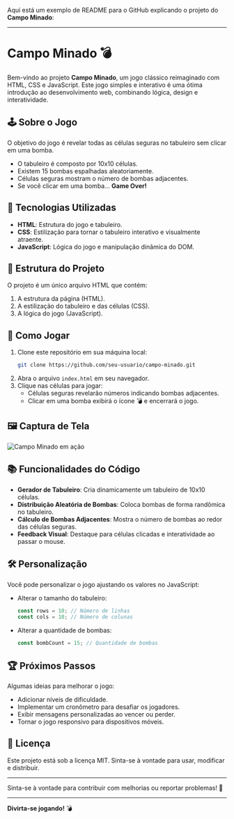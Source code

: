 Aqui está um exemplo de README para o GitHub explicando o projeto do **Campo Minado**:

---

# Campo Minado 💣

Bem-vindo ao projeto **Campo Minado**, um jogo clássico reimaginado com HTML, CSS e JavaScript. Este jogo simples e interativo é uma ótima introdução ao desenvolvimento web, combinando lógica, design e interatividade.

## 🕹️ Sobre o Jogo

O objetivo do jogo é revelar todas as células seguras no tabuleiro sem clicar em uma bomba.  
- O tabuleiro é composto por 10x10 células.  
- Existem 15 bombas espalhadas aleatoriamente.  
- Células seguras mostram o número de bombas adjacentes.  
- Se você clicar em uma bomba... **Game Over!**

## 🎨 Tecnologias Utilizadas

- **HTML**: Estrutura do jogo e tabuleiro.
- **CSS**: Estilização para tornar o tabuleiro interativo e visualmente atraente.
- **JavaScript**: Lógica do jogo e manipulação dinâmica do DOM.

## 📂 Estrutura do Projeto

O projeto é um único arquivo HTML que contém:
1. A estrutura da página (HTML).
2. A estilização do tabuleiro e das células (CSS).
3. A lógica do jogo (JavaScript).

## 🚀 Como Jogar

1. Clone este repositório em sua máquina local:
   ```bash
   git clone https://github.com/seu-usuario/campo-minado.git
   ```
2. Abra o arquivo `index.html` em seu navegador.
3. Clique nas células para jogar:
   - Células seguras revelarão números indicando bombas adjacentes.
   - Clicar em uma bomba exibirá o ícone 💣 e encerrará o jogo.

## 🖼️ Captura de Tela

![Campo Minado em ação](https://via.placeholder.com/800x400?text=Campo+Minado+Demo)

## 📚 Funcionalidades do Código

- **Gerador de Tabuleiro**: Cria dinamicamente um tabuleiro de 10x10 células.
- **Distribuição Aleatória de Bombas**: Coloca bombas de forma randômica no tabuleiro.
- **Cálculo de Bombas Adjacentes**: Mostra o número de bombas ao redor das células seguras.
- **Feedback Visual**: Destaque para células clicadas e interatividade ao passar o mouse.

## 🛠️ Personalização

Você pode personalizar o jogo ajustando os valores no JavaScript:
- Alterar o tamanho do tabuleiro:
  ```javascript
  const rows = 10; // Número de linhas
  const cols = 10; // Número de colunas
  ```
- Alterar a quantidade de bombas:
  ```javascript
  const bombCount = 15; // Quantidade de bombas
  ```

## 🏆 Próximos Passos

Algumas ideias para melhorar o jogo:
- Adicionar níveis de dificuldade.
- Implementar um cronômetro para desafiar os jogadores.
- Exibir mensagens personalizadas ao vencer ou perder.
- Tornar o jogo responsivo para dispositivos móveis.

## 📝 Licença

Este projeto está sob a licença MIT. Sinta-se à vontade para usar, modificar e distribuir.

---

Sinta-se à vontade para contribuir com melhorias ou reportar problemas! 🎉

---

**Divirta-se jogando!** 💣

